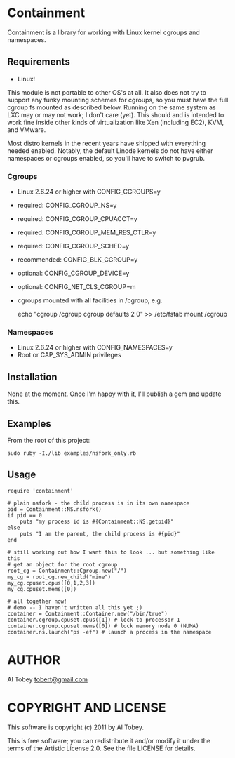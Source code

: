 # Containment

Containment is a library for working with Linux kernel cgroups and namespaces.

## Requirements

- Linux!

This module is not portable to other OS's at all. It also does not try to
support any funky mounting schemes for cgroups, so you must have the full
cgroup fs mounted as described below. Running on the same system as LXC
may or may not work; I don't care (yet). This should and is intended
to work fine inside other kinds of virtualization like Xen (including EC2),
KVM, and VMware.

Most distro kernels in the recent years have shipped with everything
needed enabled. Notably, the default Linode kernels do not have either
namespaces or cgroups enabled, so you'll have to switch to pvgrub.

### Cgroups

 - Linux 2.6.24 or higher with CONFIG\_CGROUPS=y
 - required: CONFIG\_CGROUP\_NS=y
 - required: CONFIG_CGROUP_CPUACCT=y
 - required: CONFIG_CGROUP_MEM_RES_CTLR=y
 - required: CONFIG_CGROUP_SCHED=y
 - recommended: CONFIG_BLK_CGROUP=y
 - optional: CONFIG_CGROUP_DEVICE=y
 - optional: CONFIG_NET_CLS_CGROUP=m
 - cgroups mounted with all facilities in /cgroup, e.g.

    echo "cgroup /cgroup cgroup defaults 2 0" >> /etc/fstab
    mount /cgroup

### Namespaces

 - Linux 2.6.24 or higher with CONFIG\_NAMESPACES=y
 - Root or CAP\_SYS\_ADMIN privileges

## Installation

None at the moment. Once I'm happy with it, I'll publish a gem and update this.

## Examples

From the root of this project:

    sudo ruby -I./lib examples/nsfork_only.rb

## Usage

    require 'containment'

    # plain nsfork - the child process is in its own namespace
    pid = Containment::NS.nsfork()
    if pid == 0
        puts "my process id is #{Containment::NS.getpid}"
    else
        puts "I am the parent, the child process is #{pid}"
    end

    # still working out how I want this to look ... but something like this
    # get an object for the root cgroup
    root_cg = Containment::Cgroup.new("/")
    my_cg = root_cg.new_child("mine")
    my_cg.cpuset.cpus([0,1,2,3])
    my_cg.cpuset.mems([0])

    # all together now!
    # demo -- I haven't written all this yet ;)
    container = Containment::Container.new("/bin/true")
    container.cgroup.cpuset.cpus([1]) # lock to processor 1
    container.cgroup.cpuset.mems([0]) # lock memory node 0 (NUMA)
    container.ns.launch("ps -ef") # launch a process in the namespace

# AUTHOR

Al Tobey <tobert@gmail.com>

# COPYRIGHT AND LICENSE

This software is copyright (c) 2011 by Al Tobey.

This is free software; you can redistribute it and/or modify it under the
terms of the Artistic License 2.0.  See the file LICENSE for details.

